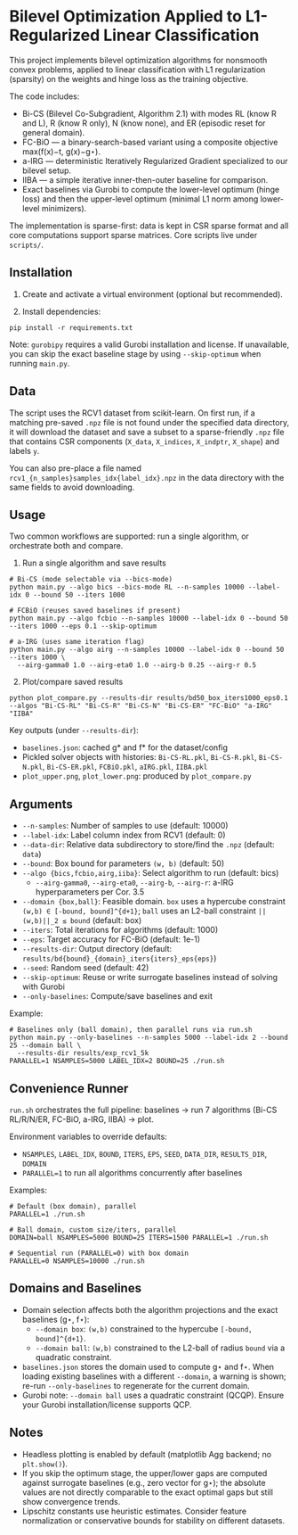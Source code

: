 # Bilevel Optimization Applied to L1-Regularized Linear Classification

This project implements bilevel optimization algorithms for nonsmooth convex problems, applied to linear classification with L1 regularization (sparsity) on the weights and hinge loss as the training objective.

The code includes:

- Bi-CS (Bilevel Co-Subgradient, Algorithm 2.1) with modes RL (know R and L), R (know R only), N (know none), and ER (episodic reset for general domain).
- FC-BiO — a binary-search-based variant using a composite objective max(f(x)−t, g(x)−g⋆).
- a-IRG — deterministic Iteratively Regularized Gradient specialized to our bilevel setup.
- IIBA — a simple iterative inner-then-outer baseline for comparison.
- Exact baselines via Gurobi to compute the lower-level optimum (hinge loss) and then the upper-level optimum (minimal L1 norm among lower-level minimizers).

The implementation is sparse-first: data is kept in CSR sparse format and all core computations support sparse matrices. Core scripts live under `scripts/`.

## Installation

1) Create and activate a virtual environment (optional but recommended).

2) Install dependencies:

```
pip install -r requirements.txt
```

Note: `gurobipy` requires a valid Gurobi installation and license. If unavailable, you can skip the exact baseline stage by using `--skip-optimum` when running `main.py`.

## Data

The script uses the RCV1 dataset from scikit-learn. On first run, if a matching pre-saved `.npz` file is not found under the specified data directory, it will download the dataset and save a subset to a sparse-friendly `.npz` file that contains CSR components (`X_data`, `X_indices`, `X_indptr`, `X_shape`) and labels `y`.

You can also pre-place a file named `rcv1_{n_samples}samples_idx{label_idx}.npz` in the data directory with the same fields to avoid downloading.

## Usage

Two common workflows are supported: run a single algorithm, or orchestrate both and compare.

1) Run a single algorithm and save results

```
# Bi-CS (mode selectable via --bics-mode)
python main.py --algo bics --bics-mode RL --n-samples 10000 --label-idx 0 --bound 50 --iters 1000

# FCBiO (reuses saved baselines if present)
python main.py --algo fcbio --n-samples 10000 --label-idx 0 --bound 50 --iters 1000 --eps 0.1 --skip-optimum

# a-IRG (uses same iteration flag)
python main.py --algo airg --n-samples 10000 --label-idx 0 --bound 50 --iters 1000 \
  --airg-gamma0 1.0 --airg-eta0 1.0 --airg-b 0.25 --airg-r 0.5
```

2) Plot/compare saved results

```
python plot_compare.py --results-dir results/bd50_box_iters1000_eps0.1 --algos "Bi-CS-RL" "Bi-CS-R" "Bi-CS-N" "Bi-CS-ER" "FC-BiO" "a-IRG" "IIBA"
```

Key outputs (under `--results-dir`):

- `baselines.json`: cached g* and f* for the dataset/config
- Pickled solver objects with histories: `Bi-CS-RL.pkl`, `Bi-CS-R.pkl`, `Bi-CS-N.pkl`, `Bi-CS-ER.pkl`, `FCBiO.pkl`, `aIRG.pkl`, `IIBA.pkl`
- `plot_upper.png`, `plot_lower.png`: produced by `plot_compare.py`

## Arguments

- `--n-samples`: Number of samples to use (default: 10000)
- `--label-idx`: Label column index from RCV1 (default: 0)
- `--data-dir`: Relative data subdirectory to store/find the `.npz` (default: `data`)
- `--bound`: Box bound for parameters `(w, b)` (default: 50)
- `--algo {bics,fcbio,airg,iiba}`: Select algorithm to run (default: bics)
  - `--airg-gamma0`, `--airg-eta0`, `--airg-b`, `--airg-r`: a-IRG hyperparameters per Cor. 3.5
- `--domain {box,ball}`: Feasible domain. `box` uses a hypercube constraint `(w,b) ∈ [-bound, bound]^{d+1}`; `ball` uses an L2-ball constraint `||(w,b)||_2 ≤ bound` (default: box)
- `--iters`: Total iterations for algorithms (default: 1000)
- `--eps`: Target accuracy for FC-BiO (default: 1e-1)
- `--results-dir`: Output directory (default: `results/bd{bound}_{domain}_iters{iters}_eps{eps}`)
- `--seed`: Random seed (default: 42)
- `--skip-optimum`: Reuse or write surrogate baselines instead of solving with Gurobi
- `--only-baselines`: Compute/save baselines and exit

Example:

```
# Baselines only (ball domain), then parallel runs via run.sh
python main.py --only-baselines --n-samples 5000 --label-idx 2 --bound 25 --domain ball \
  --results-dir results/exp_rcv1_5k
PARALLEL=1 NSAMPLES=5000 LABEL_IDX=2 BOUND=25 ./run.sh
```

## Convenience Runner

`run.sh` orchestrates the full pipeline: baselines → run 7 algorithms (Bi-CS RL/R/N/ER, FC-BiO, a-IRG, IIBA) → plot.

Environment variables to override defaults:

- `NSAMPLES`, `LABEL_IDX`, `BOUND`, `ITERS`, `EPS`, `SEED`, `DATA_DIR`, `RESULTS_DIR`, `DOMAIN`
- `PARALLEL=1` to run all algorithms concurrently after baselines

Examples:

```
# Default (box domain), parallel
PARALLEL=1 ./run.sh

# Ball domain, custom size/iters, parallel
DOMAIN=ball NSAMPLES=5000 BOUND=25 ITERS=1500 PARALLEL=1 ./run.sh

# Sequential run (PARALLEL=0) with box domain
PARALLEL=0 NSAMPLES=10000 ./run.sh
```

## Domains and Baselines

- Domain selection affects both the algorithm projections and the exact baselines (g⋆, f⋆):
  - `--domain box`: `(w,b)` constrained to the hypercube `[-bound, bound]^{d+1}`.
  - `--domain ball`: `(w,b)` constrained to the L2-ball of radius `bound` via a quadratic constraint.
- `baselines.json` stores the domain used to compute g⋆ and f⋆. When loading existing baselines with a different `--domain`, a warning is shown; re-run `--only-baselines` to regenerate for the current domain.
- Gurobi note: `--domain ball` uses a quadratic constraint (QCQP). Ensure your Gurobi installation/license supports QCP.

## Notes

- Headless plotting is enabled by default (matplotlib Agg backend; no `plt.show()`).
- If you skip the optimum stage, the upper/lower gaps are computed against surrogate baselines (e.g., zero vector for g⋆); the absolute values are not directly comparable to the exact optimal gaps but still show convergence trends.
- Lipschitz constants use heuristic estimates. Consider feature normalization or conservative bounds for stability on different datasets.
